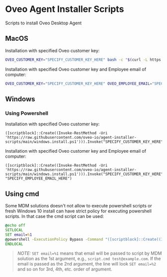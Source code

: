 # Oveo Agent Installer Scripts

Scripts to install Oveo Desktop Agent

## MacOS

Installation with specified Oveo customer key:

```sh
OVEO_CUSTOMER_KEY="SPECIFY_CUSTOMER_KEY_HERE" bash -c "$(curl -L https://raw.githubusercontent.com/oveo-io/agent-installer-scripts/main/macos.install.sh)"
```

Installation with specified Oveo customer key and Employee email of computer:

```sh
OVEO_CUSTOMER_KEY="SPECIFY_CUSTOMER_KEY_HERE" OVEO_EMPLOYEE_EMAIL="SPECIFY_EMPLOYEE_EMAIL_HERE" bash -c "$(curl -L https://raw.githubusercontent.com/oveo-io/agent-installer-scripts/main/macos.install.sh)"
```

## Windows

### Using Powershell

Installation with specified Oveo customer key:

```powerhsell
([scriptblock]::Create((Invoke-RestMethod -Uri 'https://raw.githubusercontent.com/oveo-io/agent-installer-scripts/main/windows.install.ps1'))).Invoke("SPECIFY_CUSTOMER_KEY_HERE")
```

Installation with specified Oveo customer key and Employee email of computer:

```powerhsell
([scriptblock]::Create((Invoke-RestMethod -Uri 'https://raw.githubusercontent.com/oveo-io/agent-installer-scripts/main/windows.install.ps1'))).Invoke("SPECIFY_CUSTOMER_KEY_HERE", "SPECIFY_EMPLOYEE_EMAIL_HERE")
```

## Using cmd

Some MDM solutions doesn't not allow to execute powershell scripts or fresh Windows 10 install can have strict policy for executing powershell scripts.
In that case the cmd script can be used:

```cmd
@echo off
SETLOCAL
SET email=%1
@powershell -ExecutionPolicy Bypass -Command "([scriptblock]::Create((Invoke-RestMethod -Uri 'https://raw.githubusercontent.com/oveo-io/agent-installer-scripts/main/windows.install.ps1')).Invoke('SPECIFY_CUSTOMER_KEY_HERE', '%email%'))"
ENDLOCAL
```

> *NOTE:* `SET email=%1` means that email will be passed to script by MDM solution as the 1st argument, e.g., `script.cmd test@example.com`. If the email is passed as the 2nd argument, the line will look `SET email=%2` and so on for 3rd, 4th, etc. order of argument.
